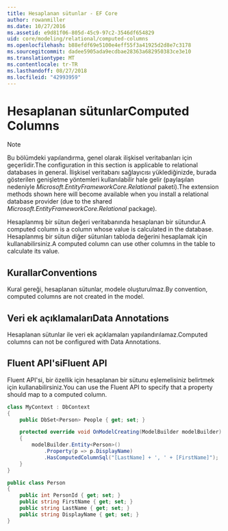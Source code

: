 ```yaml
---
title: Hesaplanan sütunlar - EF Core
author: rowanmiller
ms.date: 10/27/2016
ms.assetid: e9d81f06-805d-45c9-97c2-3546df654829
uid: core/modeling/relational/computed-columns
ms.openlocfilehash: b88efdf69e5100e4eff55f3a41925d2d8e7c3178
ms.sourcegitcommit: dadee5905ada9ecdbae28363a682950383ce3e10
ms.translationtype: MT
ms.contentlocale: tr-TR
ms.lasthandoff: 08/27/2018
ms.locfileid: "42993959"
---
```

# <a name="computed-columns"></a><span data-ttu-id="eb4d3-102">Hesaplanan sütunlar</span><span class="sxs-lookup"><span data-stu-id="eb4d3-102">Computed Columns</span></span>

> [!NOTE]  
> <span data-ttu-id="eb4d3-103">Bu bölümdeki yapılandırma, genel olarak ilişkisel veritabanları için geçerlidir.</span><span class="sxs-lookup"><span data-stu-id="eb4d3-103">The configuration in this section is applicable to relational databases in general.</span></span> <span data-ttu-id="eb4d3-104">İlişkisel veritabanı sağlayıcısı yüklediğinizde, burada gösterilen genişletme yöntemleri kullanılabilir hale gelir (paylaşılan nedeniyle *Microsoft.EntityFrameworkCore.Relational* paketi).</span><span class="sxs-lookup"><span data-stu-id="eb4d3-104">The extension methods shown here will become available when you install a relational database provider (due to the shared *Microsoft.EntityFrameworkCore.Relational* package).</span></span>

<span data-ttu-id="eb4d3-105">Hesaplanmış bir sütun değeri veritabanında hesaplanan bir sütundur.</span><span class="sxs-lookup"><span data-stu-id="eb4d3-105">A computed column is a column whose value is calculated in the database.</span></span> <span data-ttu-id="eb4d3-106">Hesaplanmış bir sütun diğer sütunları tabloda değerini hesaplamak için kullanabilirsiniz.</span><span class="sxs-lookup"><span data-stu-id="eb4d3-106">A computed column can use other columns in the table to calculate its value.</span></span>

## <a name="conventions"></a><span data-ttu-id="eb4d3-107">Kurallar</span><span class="sxs-lookup"><span data-stu-id="eb4d3-107">Conventions</span></span>

<span data-ttu-id="eb4d3-108">Kural gereği, hesaplanan sütunlar, modele oluşturulmaz.</span><span class="sxs-lookup"><span data-stu-id="eb4d3-108">By convention, computed columns are not created in the model.</span></span>

## <a name="data-annotations"></a><span data-ttu-id="eb4d3-109">Veri ek açıklamaları</span><span class="sxs-lookup"><span data-stu-id="eb4d3-109">Data Annotations</span></span>

<span data-ttu-id="eb4d3-110">Hesaplanan sütunlar ile veri ek açıklamaları yapılandırılamaz.</span><span class="sxs-lookup"><span data-stu-id="eb4d3-110">Computed columns can not be configured with Data Annotations.</span></span>

## <a name="fluent-api"></a><span data-ttu-id="eb4d3-111">Fluent API'si</span><span class="sxs-lookup"><span data-stu-id="eb4d3-111">Fluent API</span></span>

<span data-ttu-id="eb4d3-112">Fluent API'si, bir özellik için hesaplanan bir sütunu eşlemelisiniz belirtmek için kullanabilirsiniz.</span><span class="sxs-lookup"><span data-stu-id="eb4d3-112">You can use the Fluent API to specify that a property should map to a computed column.</span></span>

<!-- [!code-csharp[Main](samples/core/relational/Modeling/FluentAPI/Samples/Relational/ComputedColumn.cs?highlight=9)] -->
``` csharp
class MyContext : DbContext
{
    public DbSet<Person> People { get; set; }

    protected override void OnModelCreating(ModelBuilder modelBuilder)
    {
        modelBuilder.Entity<Person>()
            .Property(p => p.DisplayName)
            .HasComputedColumnSql("[LastName] + ', ' + [FirstName]");
    }
}

public class Person
{
    public int PersonId { get; set; }
    public string FirstName { get; set; }
    public string LastName { get; set; }
    public string DisplayName { get; set; }
}
```
